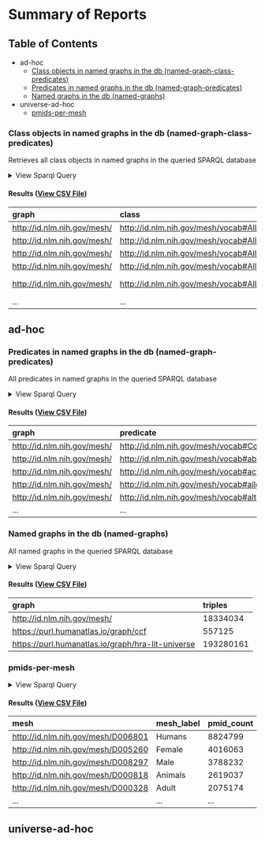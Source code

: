 # Summary of Reports

  ## Table of Contents

* ad-hoc
  * [Class objects in named graphs in the db (named-graph-class-predicates)](#named-graph-class-predicates)
  * [Predicates in named graphs in the db (named-graph-predicates)](#named-graph-predicates)
  * [Named graphs in the db (named-graphs)](#named-graphs)
* universe-ad-hoc
  * [pmids-per-mesh](#pmids-per-mesh)



### <a id="named-graph-class-predicates"></a>Class objects in named graphs in the db (named-graph-class-predicates)

Retrieves all class objects in named graphs in the queried SPARQL database

<details>
  <summary>View Sparql Query</summary>

```sparql
#+ summary: Class objects in named graphs in the db
#+ description: Retrieves all class objects in named graphs in the queried SPARQL database

SELECT ?graph ?class ?predicate
WHERE {
  GRAPH ?graph {
     ?subject ?predicate [] .
     ?subject rdf:type ?class }
  hint:Query hint:analytic "true" .
}
GROUP BY ?graph ?class ?predicate
ORDER BY ?graph ?class ?predicate

```

([View Source](../../queries/ad-hoc/named-graph-class-predicates.rq))
</details>

#### Results ([View CSV File](reports/ad-hoc/named-graph-class-predicates.csv))

| graph | class | predicate |
| :--- | :--- | :--- |
| http://id.nlm.nih.gov/mesh/ | http://id.nlm.nih.gov/mesh/vocab#AllowedDescriptorQualifierPair | http://id.nlm.nih.gov/mesh/vocab#active |
| http://id.nlm.nih.gov/mesh/ | http://id.nlm.nih.gov/mesh/vocab#AllowedDescriptorQualifierPair | http://id.nlm.nih.gov/mesh/vocab#hasDescriptor |
| http://id.nlm.nih.gov/mesh/ | http://id.nlm.nih.gov/mesh/vocab#AllowedDescriptorQualifierPair | http://id.nlm.nih.gov/mesh/vocab#hasQualifier |
| http://id.nlm.nih.gov/mesh/ | http://id.nlm.nih.gov/mesh/vocab#AllowedDescriptorQualifierPair | http://id.nlm.nih.gov/mesh/vocab#lastActiveYear |
| http://id.nlm.nih.gov/mesh/ | http://id.nlm.nih.gov/mesh/vocab#AllowedDescriptorQualifierPair | http://www.w3.org/1999/02/22-rdf-syntax-ns#type |
| ... | ... | ... |

## ad-hoc

### <a id="named-graph-predicates"></a>Predicates in named graphs in the db (named-graph-predicates)

All predicates in named graphs in the queried SPARQL database

<details>
  <summary>View Sparql Query</summary>

```sparql
#+ summary: Predicates in named graphs in the db
#+ description: All predicates in named graphs in the queried SPARQL database

SELECT ?graph ?predicate
WHERE {
  GRAPH ?graph {
    [] ?predicate [] .
  }
  hint:Query hint:analytic "true" .
}
GROUP BY ?graph ?predicate
ORDER BY ?graph ?predicate

```

([View Source](../../queries/ad-hoc/named-graph-predicates.rq))
</details>

#### Results ([View CSV File](reports/ad-hoc/named-graph-predicates.csv))

| graph | predicate |
| :--- | :--- |
| http://id.nlm.nih.gov/mesh/ | http://id.nlm.nih.gov/mesh/vocab#Concept |
| http://id.nlm.nih.gov/mesh/ | http://id.nlm.nih.gov/mesh/vocab#abbreviation |
| http://id.nlm.nih.gov/mesh/ | http://id.nlm.nih.gov/mesh/vocab#active |
| http://id.nlm.nih.gov/mesh/ | http://id.nlm.nih.gov/mesh/vocab#allowableQualifier |
| http://id.nlm.nih.gov/mesh/ | http://id.nlm.nih.gov/mesh/vocab#altLabel |
| ... | ... |


### <a id="named-graphs"></a>Named graphs in the db (named-graphs)

All named graphs in the queried SPARQL database

<details>
  <summary>View Sparql Query</summary>

```sparql
#+ summary: Named graphs in the db
#+ description: All named graphs in the queried SPARQL database

SELECT ?graph (COUNT(*) as ?triples) WHERE {
  GRAPH ?graph {
    ?s ?p ?o .
  }
}
GROUP BY ?graph
ORDER BY ?graph

```

([View Source](../../queries/ad-hoc/named-graphs.rq))
</details>

#### Results ([View CSV File](reports/ad-hoc/named-graphs.csv))

| graph | triples |
| :--- | :--- |
| http://id.nlm.nih.gov/mesh/ | 18334034 |
| https://purl.humanatlas.io/graph/ccf | 557125 |
| https://purl.humanatlas.io/graph/hra-lit-universe | 193280161 |


### <a id="pmids-per-mesh"></a>pmids-per-mesh



<details>
  <summary>View Sparql Query</summary>

```sparql
PREFIX schema: <http://schema.org/>
PREFIX meshv: <http://id.nlm.nih.gov/mesh/vocab#>
PREFIX rdfs: <http://www.w3.org/2000/01/rdf-schema#>
PREFIX MESH: <http://id.nlm.nih.gov/mesh/>
PREFIX HRAlitUniverse: <https://purl.humanatlas.io/graph/hra-lit-universe>

SELECT ?mesh (SAMPLE(?mesh_label) as ?mesh_label) (COUNT(?pmid) as ?pmid_count)
FROM MESH:
FROM HRAlitUniverse:
WHERE {
  ?mesh rdfs:label ?mesh_label .
  ?pmid schema:about ?mesh .
  hint:Query hint:analytic "true" .
}
GROUP BY ?mesh
ORDER BY DESC(?pmid_count)

```

([View Source](../../queries/universe-ad-hoc/pmids-per-mesh.rq))
</details>

#### Results ([View CSV File](reports/universe-ad-hoc/pmids-per-mesh.csv))

| mesh | mesh_label | pmid_count |
| :--- | :--- | :--- |
| http://id.nlm.nih.gov/mesh/D006801 | Humans | 8824799 |
| http://id.nlm.nih.gov/mesh/D005260 | Female | 4016063 |
| http://id.nlm.nih.gov/mesh/D008297 | Male | 3788232 |
| http://id.nlm.nih.gov/mesh/D000818 | Animals | 2619037 |
| http://id.nlm.nih.gov/mesh/D000328 | Adult | 2075174 |
| ... | ... | ... |

## universe-ad-hoc

  